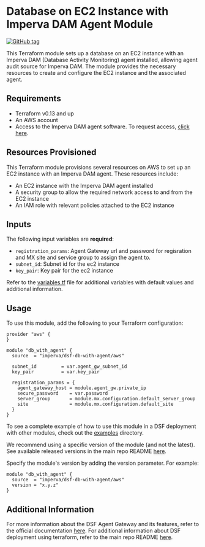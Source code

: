# Database on EC2 Instance with Imperva DAM Agent Module

[![GitHub tag](https://img.shields.io/github/v/tag/imperva/dsfkit.svg)](https://github.com/imperva/dsfkit/tags)

This Terraform module sets up a database on an EC2 instance with an Imperva DAM (Database Activity Monitoring) agent installed, allowing agent audit source for Imperva DAM. The module provides the necessary resources to create and configure the EC2 instance and the associated agent.

## Requirements

* Terraform v0.13 and up
* An AWS account
* Access to the Imperva DAM agent software. To request access, [click here](https://docs.google.com/forms/d/e/1FAIpQLSdnVaw48FlElP9Po_36LLsZELsanzpVnt8J08nymBqHuX_ddA/viewform).


## Resources Provisioned

This Terraform module provisions several resources on AWS to set up an EC2 instance with an Imperva DAM agent. These resources include:

* An EC2 instance with the Imperva DAM agent installed
* A security group to allow the required network access to and from the EC2 instance
* An IAM role with relevant policies attached to the EC2 instance

## Inputs

The following input variables are **required**:

* `registration_params`: Agent Gateway url and password for regisration and MX site and service group to assign the agent to.
* `subnet_id`: Subnet id for the ec2 instance
* `key_pair`: Key pair for the ec2 instance

Refer to the [variables.tf](variables.tf) file for additional variables with default values and additional information.

## Usage

To use this module, add the following to your Terraform configuration:

```hcl
provider "aws" {
}

module "db_with_agent" {
  source  = "imperva/dsf-db-with-agent/aws"

  subnet_id         = var.agent_gw_subnet_id
  key_pair          = var.key_pair

  registration_params = {
    agent_gateway_host = module.agent_gw.private_ip
    secure_password    = var.password
    server_group       = module.mx.configuration.default_server_group
    site               = module.mx.configuration.default_site
  }
}
```

To see a complete example of how to use this module in a DSF deployment with other modules, check out the [examples](../../../examples/) directory.

We recommend using a specific version of the module (and not the latest).
See available released versions in the main repo README [here](https://github.com/imperva/dsfkit#version-history).

Specify the module's version by adding the version parameter. For example:

```
module "db_with_agent" {
  source  = "imperva/dsf-db-with-agent/aws"
  version = "x.y.z"
}
```

## Additional Information

For more information about the DSF Agent Gateway and its features, refer to the official documentation [here](https://docs.imperva.com/bundle/v14.11-database-activity-monitoring-user-guide/page/378.htm). 
For additional information about DSF deployment using terraform, refer to the main repo README [here](https://github.com/imperva/dsfkit/tree/1.7.9).